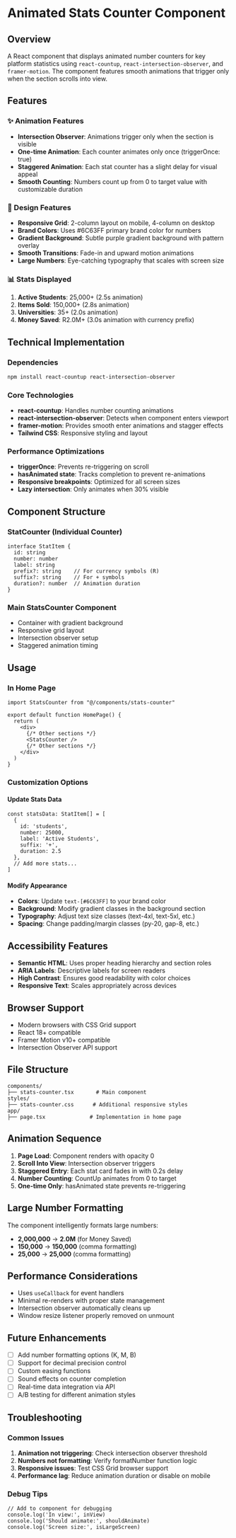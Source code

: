 # Animated Stats Counter Component

## Overview
A React component that displays animated number counters for key platform statistics using `react-countup`, `react-intersection-observer`, and `framer-motion`. The component features smooth animations that trigger only when the section scrolls into view.

## Features

### ✨ Animation Features
- **Intersection Observer**: Animations trigger only when the section is visible
- **One-time Animation**: Each counter animates only once (triggerOnce: true)
- **Staggered Animation**: Each stat counter has a slight delay for visual appeal
- **Smooth Counting**: Numbers count up from 0 to target value with customizable duration

### 🎨 Design Features
- **Responsive Grid**: 2-column layout on mobile, 4-column on desktop
- **Brand Colors**: Uses #6C63FF primary brand color for numbers
- **Gradient Background**: Subtle purple gradient background with pattern overlay
- **Smooth Transitions**: Fade-in and upward motion animations
- **Large Numbers**: Eye-catching typography that scales with screen size

### 📊 Stats Displayed
1. **Active Students**: 25,000+ (2.5s animation)
2. **Items Sold**: 150,000+ (2.8s animation) 
3. **Universities**: 35+ (2.0s animation)
4. **Money Saved**: R2.0M+ (3.0s animation with currency prefix)

## Technical Implementation

### Dependencies
```bash
npm install react-countup react-intersection-observer
```

### Core Technologies
- **react-countup**: Handles number counting animations
- **react-intersection-observer**: Detects when component enters viewport
- **framer-motion**: Provides smooth enter animations and stagger effects
- **Tailwind CSS**: Responsive styling and layout

### Performance Optimizations
- **triggerOnce**: Prevents re-triggering on scroll
- **hasAnimated state**: Tracks completion to prevent re-animations
- **Responsive breakpoints**: Optimized for all screen sizes
- **Lazy intersection**: Only animates when 30% visible

## Component Structure

### StatCounter (Individual Counter)
```tsx
interface StatItem {
  id: string
  number: number
  label: string
  prefix?: string    // For currency symbols (R)
  suffix?: string    // For + symbols
  duration?: number  // Animation duration
}
```

### Main StatsCounter Component
- Container with gradient background
- Responsive grid layout
- Intersection observer setup
- Staggered animation timing

## Usage

### In Home Page
```tsx
import StatsCounter from "@/components/stats-counter"

export default function HomePage() {
  return (
    <div>
      {/* Other sections */}
      <StatsCounter />
      {/* Other sections */}
    </div>
  )
}
```

### Customization Options

#### Update Stats Data
```tsx
const statsData: StatItem[] = [
  {
    id: 'students',
    number: 25000,
    label: 'Active Students',
    suffix: '+',
    duration: 2.5
  },
  // Add more stats...
]
```

#### Modify Appearance
- **Colors**: Update `text-[#6C63FF]` to your brand color
- **Background**: Modify gradient classes in the background section
- **Typography**: Adjust text size classes (text-4xl, text-5xl, etc.)
- **Spacing**: Change padding/margin classes (py-20, gap-8, etc.)

## Accessibility Features
- **Semantic HTML**: Uses proper heading hierarchy and section roles
- **ARIA Labels**: Descriptive labels for screen readers
- **High Contrast**: Ensures good readability with color choices
- **Responsive Text**: Scales appropriately across devices

## Browser Support
- Modern browsers with CSS Grid support
- React 18+ compatible
- Framer Motion v10+ compatible
- Intersection Observer API support

## File Structure
```
components/
├── stats-counter.tsx       # Main component
styles/
├── stats-counter.css      # Additional responsive styles
app/
├── page.tsx              # Implementation in home page
```

## Animation Sequence
1. **Page Load**: Component renders with opacity 0
2. **Scroll Into View**: Intersection observer triggers
3. **Staggered Entry**: Each stat card fades in with 0.2s delay
4. **Number Counting**: CountUp animates from 0 to target
5. **One-time Only**: hasAnimated state prevents re-triggering

## Large Number Formatting
The component intelligently formats large numbers:
- **2,000,000** → **2.0M** (for Money Saved)
- **150,000** → **150,000** (comma formatting)
- **25,000** → **25,000** (comma formatting)

## Performance Considerations
- Uses `useCallback` for event handlers
- Minimal re-renders with proper state management
- Intersection observer automatically cleans up
- Window resize listener properly removed on unmount

## Future Enhancements
- [ ] Add number formatting options (K, M, B)
- [ ] Support for decimal precision control
- [ ] Custom easing functions
- [ ] Sound effects on counter completion
- [ ] Real-time data integration via API
- [ ] A/B testing for different animation styles

## Troubleshooting

### Common Issues
1. **Animation not triggering**: Check intersection observer threshold
2. **Numbers not formatting**: Verify formatNumber function logic
3. **Responsive issues**: Test CSS Grid browser support
4. **Performance lag**: Reduce animation duration or disable on mobile

### Debug Tips
```tsx
// Add to component for debugging
console.log('In view:', inView)
console.log('Should animate:', shouldAnimate)
console.log('Screen size:', isLargeScreen)
```